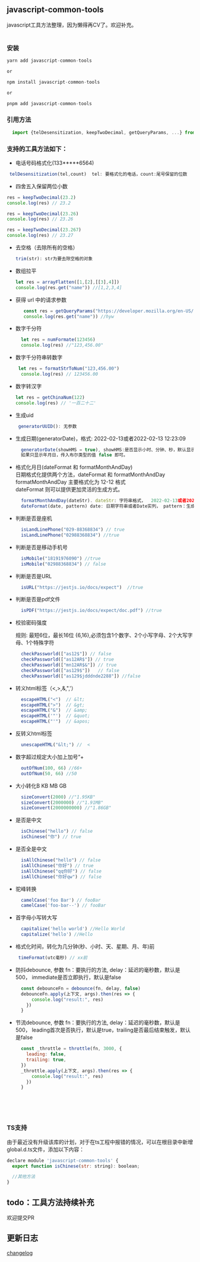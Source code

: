 ##  javascript-common-tools

javascript工具方法整理，因为懒得再CV了。欢迎补充。
<br/>
<br/>

### 安装
```javascript
yarn add javascript-common-tools

or

npm install javascript-common-tools

or 

pnpm add javascript-common-tools

```

### 引用方法
```javascript
  import {telDesensitization, keepTwoDecimal, getQueryParams, ...} from "javascript-common-tools"
```

### 支持的工具方法如下：

- 电话号码格式化(133*****6564) 
 ``` javascript
  telDesensitization(tel,count)  tel: 要格式化的电话，count:尾号保留的位数
````

- 四舍五入保留两位小数

```javascript
res = keepTwoDecimal(23.2)
console.log(res) // 23.2

res = keepTwoDecimal(23.26)
console.log(res) // 23.26

res = keepTwoDecimal(23.267)
console.log(res) // 23.27

```
- 去空格（去除所有的空格）
  
  ```javascript
  trim(str): str为要去除空格的对象
  ```
- 数组拉平
  
  ```javascript
  let res = arrayFlatten([1,[2],[[3],4]])
  console.log(res.get("name")) //[1,2,3,4]

  ```
- 获得 url 中的请求参数
  
  ```javascript
     const res = getQueryParams("https://developer.mozilla.org/en-US/docs/Web/API/URL_API?name=hyw&age=25&appId=22222&from=mdn")
     console.log(res.get("name")) //hyw
  ```
- 数字千分符
  ```javascript
    let res = numFormate(123456)
    console.log(res) //"123,456.00"
  ```
- 数字千分符串转数字
  ```javascript
   let res = formatStrToNum("123,456.00")
    console.log(res) // 123456.00
  ``` 
- 数字转汉字
  ```javascript
  let res = getChinaNum(122)
  console.log(res) // '一百二十二'
  ```
- 生成uid
  ```javascript
   generatorUUID(): 无参数
  ```
- 生成日期(generatorDate)，格式: 2022-02-13或者2022-02-13 12:23:09
  ```javascript
    generatorDate(showHMS = true), showHMS:是否显示小时、分钟、秒，默认显示
    如果只显示年月日，传入布尔类型的值 false 即可。
  ```

- 格式化月日(dateFormat 和 formatMonthAndDay)  
    日期格式化提供两个方法，dateFormat 和 formatMonthAndDay </br>
    formatMonthAndDay 主要格式化为 12-12 格式 </br>
    dateFormat 则可以提供更加灵活的生成方式。

  ```javascript
    formatMonthAndDay(dateStr). dateStr: 字符串格式，  2022-02-13或者2022-02-13 12:23:09
    dateFormat(date, pattern) date: 日期字符串或者Date实列， pattern：生成日期的格式，如 yyyyMMddhhmmss，yyyyMMdd，MM-dd， hh:mm 等
  ```
- 判断是否是座机
  ```javascript
    isLandLinePhone("029-88368834") // true
    isLandLinePhone("02988368834") //true
  ```
- 判断是否是移动手机号
  ```javascript
    isMobile("18191976090") //true
    isMobile("02988368834") // false
  ```  
- 判断是否是URL
  ```javascript
    isURL("https://jestjs.io/docs/expect")  //true
  ```
- 判断是否是pdf文件
  ```javascript
    isPDF("https://jestjs.io/docs/expect/doc.pdf") //true
  ```
- 校验密码强度
  
  规则: 最短6位，最长16位 {6,16},必须包含1个数字、2个小写字母、2个大写字母、1个特殊字符
  ```javascript
    checkPassworld(["as12$"]) // false
    checkPassworld(["as12AR$"]) // true
    checkPassworld(["mn12AR$&"]) // true
    checkPassworld(["as129$"])   // false
    checkPassworld(["as129$jdddnde2288"]) //false
  ```
- 转义html标签（<,>,&,",'）
  ```javascript
    escapeHTML("<")  // &lt;
    escapeHTML(">")  // &gt;
    escapeHTML("&")  // &amp;
    escapeHTML('"')  // &quot;
    escapeHTML("'")  // &apos;
  ```
- 反转义html标签
  ```javascript
    unescapeHTML("&lt;") //  <
  ```
- 数字超过规定大小加上加号“+
  ```javascript
    outOfNum(100, 66) //66+
    outOfNum(50, 66) //50
  ```
- 大小转化B KB MB GB
  ```javascript
    sizeConvert(2000) //"1.95KB"
    sizeConvert(2000000) //"1.91MB"
    sizeConvert(2000000000) //"1.86GB"
  ```
- 是否是中文
  ```javascript
    isChinese("hello") // false
    isChinese("你") // true
  ```
- 是否全是中文
  ```javascript
    isAllChinese("hello") // false
    isAllChinese("你好") // true
    isAllChinese("qq你好") // false
    isAllChinese("你好qw") // false
  ```
- 驼峰转换
  ```javascript
    camelCase('foo Bar') // fooBar
    camelCase('foo-bar--') // fooBar
  ```
- 首字母小写转大写
  ```javascript
    capitalize('hello world') //Hello World
    capitalize('hello') //Hello
  ```
- 格式化时间，转化为几分钟(秒、小时、天、星期、月、年)前
  ```javascript
   timeFormat(utc毫秒) // xx前
  ```
- 防抖debounce, 参数 fn：要执行的方法, delay：延迟的毫秒数，默认是500， immediate是否立即执行，默认是false
  ```javascript
    const debounceFn = debounce(fn, delay, false)
    debounceFn.apply(上下文, args).then(res => {
        console.log("result:", res)
      })
    }
  ```
- 节流debounce, 参数 fn：要执行的方法, delay：延迟的毫秒数，默认是500， leading首次是否执行，默认是true，trailing是否最后结束触发，默认是false
  ```javascript
    const _throttle = throttle(fn, 3000, { 
      leading: false, 
      trailing: true,
    })
    _throttle.apply(上下文, args).then(res => {
        console.log("result:", res)
      })
    }
  ```  
</br></br></br>
 
 ### TS支持
由于最近没有升级该库的计划，对于在ts工程中报错的情况，可以在根目录中新增global.d.ts文件，添加以下内容：
```javascript 
declare module 'javascript-common-tools' {
  export function isChinese(str: string): boolean;

  //其他方法
}
```

 ## todo：工具方法持续补充 
 欢迎提交PR

 ## 更新日志

 [changelog](./changelog.md)